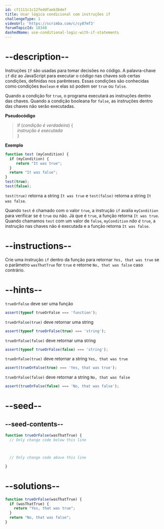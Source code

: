 ```yaml
---
id: cf1111c1c12feddfaeb3bdef
title: Usar lógica condicional com instruções if
challengeType: 1
videoUrl: 'https://scrimba.com/c/cy87mf3'
forumTopicId: 18348
dashedName: use-conditional-logic-with-if-statements
---
```


# --description--

Instruções `If` são usadas para tomar decisões no código. A palavra-chave `if` diz ao JavaScript para executar o código nas chaves sob certas condições, definidas nos parênteses. Essas condições são conhecidas como condições `Boolean` e elas só podem ser `true` ou `false`.

Quando a condição for `true`, o programa executará as instruções dentro das chaves. Quando a condição booleana for `false`, as instruções dentro das chaves não serão executadas.

**Pseudocódigo**

<blockquote>if (<i>condição é verdadeira</i>) {<br><i>instrução é executada</i><br>}</blockquote>

**Exemplo**

```js
function test (myCondition) {
  if (myCondition) {
     return "It was true";
  }
  return "It was false";
}
test(true);
test(false);
```

`test(true)` retorna a string `It was true` e `test(false)` retorna a string `It was false`.

Quando `test` é chamado com o valor `true`, a instrução `if` avalia `myCondition` para verificar se é `true` ou não. Já que é `true`, a função retorna `It was true`. Quando chamamos `test` com um valor de `false`, `myCondition` *não é* `true`, a instrução nas chaves não é executada e a função retorna `It was false`.

# --instructions--

Crie uma instrução `if` dentro da função para retornar `Yes, that was true` se o parâmetro `wasThatTrue` for `true` e retorne `No, that was false` caso contrário.

# --hints--

`trueOrFalse` deve ser uma função

```js
assert(typeof trueOrFalse === 'function');
```

`trueOrFalse(true)` deve retornar uma string

```js
assert(typeof trueOrFalse(true) === 'string');
```

`trueOrFalse(false)` deve retornar uma string

```js
assert(typeof trueOrFalse(false) === 'string');
```

`trueOrFalse(true)` deve retornar a string `Yes, that was true`

```js
assert(trueOrFalse(true) === 'Yes, that was true');
```

`trueOrFalse(false)` deve retornar a string `No, that was false`

```js
assert(trueOrFalse(false) === 'No, that was false');
```

# --seed--

## --seed-contents--

```js
function trueOrFalse(wasThatTrue) {
  // Only change code below this line



  // Only change code above this line

}
```

# --solutions--

```js
function trueOrFalse(wasThatTrue) {
  if (wasThatTrue) {
    return "Yes, that was true";
  }
  return "No, that was false";
}
```
